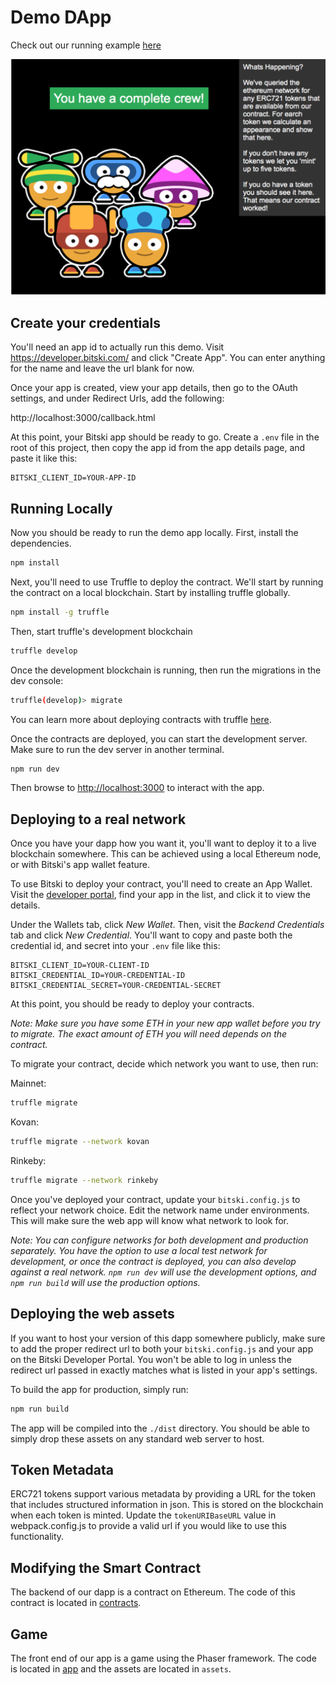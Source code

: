 # Demo DApp

Check out our running example [here](https://example-dapp-1.bitski.com/)

![Screenshot](assets/screenshot.png)

## Create your credentials

You'll need an app id to actually run this demo. Visit https://developer.bitski.com/ and click "Create App". You can enter anything for the name and leave the url blank for now.

Once your app is created, view your app details, then go to the OAuth settings, and under Redirect Urls, add the following:

http://localhost:3000/callback.html

At this point, your Bitski app should be ready to go. Create a `.env` file in the root of this project, then copy the app id from the app details page, and paste it like this:

```
BITSKI_CLIENT_ID=YOUR-APP-ID
```

## Running Locally

Now you should be ready to run the demo app locally. First, install the dependencies.

```bash
npm install
```

Next, you'll need to use Truffle to deploy the contract. We'll start by running the contract on a local blockchain. Start by installing truffle globally.

```bash
npm install -g truffle
```

Then, start truffle's development blockchain

```bash
truffle develop
```

Once the development blockchain is running, then run the migrations in the dev console:

```bash
truffle(develop)> migrate
```

You can learn more about deploying contracts with truffle [here](http://truffleframework.com/docs/getting_started/migrations).

Once the contracts are deployed, you can start the development server. Make sure to run the dev server in another terminal.

```bash
npm run dev
```

Then browse to [http://localhost:3000](http://localhost:3000) to interact with the app.

## Deploying to a real network

Once you have your dapp how you want it, you'll want to deploy it to a live blockchain somewhere. This can be achieved using a local Ethereum node, or with Bitski's app wallet feature.

To use Bitski to deploy your contract, you'll need to create an App Wallet. Visit the [developer portal](https://developer.bitski.com), find your app in the list, and click it to view the details.

Under the Wallets tab, click _New Wallet_. Then, visit the _Backend Credentials_ tab and click _New Credential_. You'll want to copy and paste both the credential id, and secret into your `.env` file like this:

```
BITSKI_CLIENT_ID=YOUR-CLIENT-ID
BITSKI_CREDENTIAL_ID=YOUR-CREDENTIAL-ID
BITSKI_CREDENTIAL_SECRET=YOUR-CREDENTIAL-SECRET
```

At this point, you should be ready to deploy your contracts.

_Note: Make sure you have some ETH in your new app wallet before you try to migrate. The exact amount of ETH you will need depends on the contract._

To migrate your contract, decide which network you want to use, then run:

Mainnet:
```bash
truffle migrate
```

Kovan:
```bash
truffle migrate --network kovan
```

Rinkeby:
```bash
truffle migrate --network rinkeby
```

Once you've deployed your contract, update your `bitski.config.js` to reflect your network choice. Edit the network name under environments. This will make sure the web app will know what network to look for.

_Note: You can configure networks for both development and production separately. You have the option to use a local test network for development, or once the contract is deployed, you can also develop against a real network. `npm run dev` will use the development options, and `npm run build` will use the production options._

## Deploying the web assets

If you want to host your version of this dapp somewhere publicly, make sure to add the proper redirect url to both your `bitski.config.js` and your app on the Bitski Developer Portal. You won't be able to log in unless the redirect url passed in exactly matches what is listed in your app's settings.

To build the app for production, simply run:

```bash
npm run build
```

The app will be compiled into the `./dist` directory. You should be able to simply drop these assets on any standard web server to host.

## Token Metadata

ERC721 tokens support various metadata by providing a URL for the token that includes structured information in json. This is stored on the blockchain when each token is minted. Update the `tokenURIBaseURL` value in webpack.config.js to provide a valid url if you would like to use this functionality.

## Modifying the Smart Contract

The backend of our dapp is a contract on Ethereum. The code of this contract is located in [contracts](contracts/).

## Game

The front end of our app is a game using the Phaser framework. The code is located in [app](app/) and the assets are located in ```assets```.
